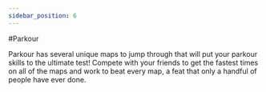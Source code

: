 ```yaml
---
sidebar_position: 6
---
```


#Parkour

Parkour has several unique maps to jump through that will put your parkour skills to the ultimate test! Compete with your friends to get the fastest times on all of the maps and work to beat every map, a feat that only a handful of people have ever done.

